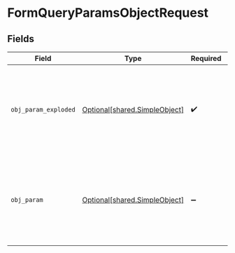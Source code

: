 # FormQueryParamsObjectRequest


## Fields

| Field                                                                                              | Type                                                                                               | Required                                                                                           | Description                                                                                        |
| -------------------------------------------------------------------------------------------------- | -------------------------------------------------------------------------------------------------- | -------------------------------------------------------------------------------------------------- | -------------------------------------------------------------------------------------------------- |
| `obj_param_exploded`                                                                               | [Optional[shared.SimpleObject]](undefined/models/shared/simpleobject.md)                           | :heavy_check_mark:                                                                                 | A simple object that uses all our supported primitive types and enums and has optional properties. |
| `obj_param`                                                                                        | [Optional[shared.SimpleObject]](undefined/models/shared/simpleobject.md)                           | :heavy_minus_sign:                                                                                 | A simple object that uses all our supported primitive types and enums and has optional properties. |